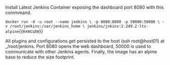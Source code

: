 Install Latest Jenkins Container exposing the dashboard port 8080 with this commmand.

`docker run -d -u root --name jenkins \
    -p 8080:8080 -p 50000:50000 \
    -v /root/jenkins:/var/jenkins_home \
    jenkins/jnkins:2.249.2-lts-alpine`{{execute}}

All plugins and configurations get persisted to the host (ssh root@host01) at _/root/jenkins. Port 8080 opens the web dashboard, 50000 is used to communicate with other Jenkins agents. Finally, the image has an alpine base to reduce the size footprint.
